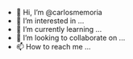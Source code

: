 - 👋 Hi, I’m @carlosmemoria
- 👀 I’m interested in ...
- 🌱 I’m currently learning ...
- 💞️ I’m looking to collaborate on ...
- 📫 How to reach me ...

<!---
carlosmemoria/carlosmemoria is a ✨ special ✨ repository because its `README.md` (this file) appears on your GitHub profile.
You can click the Preview link to take a look at your changes.
--->
